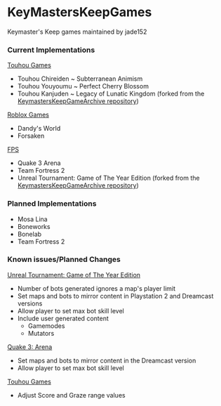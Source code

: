 # KeyMastersKeepGames
Keymaster's Keep games maintained by jade152

### Current Implementations
<ins>Touhou Games</ins>
 - Touhou Chireiden ~ Subterranean Animism 
 - Touhou Youyoumu ~ Perfect Cherry Blossom
 - Touhou Kanjuden ~ Legacy of Lunatic Kingdom (forked from the [KeymastersKeepGameArchive repository](https://github.com/SerpentAI/KeymastersKeepGameArchive))

<ins>Roblox Games</ins>
 - Dandy's World
 - Forsaken

<ins>FPS</ins>
 - Quake 3 Arena
 - Team Fortress 2
 - Unreal Tournament: Game of The Year Edition (forked from the [KeymastersKeepGameArchive repository](https://github.com/SerpentAI/KeymastersKeepGameArchive))

### Planned Implementations
 - Mosa Lina
 - Boneworks
 - Bonelab
 - Team Fortress 2

### Known issues/Planned Changes
<ins>Unreal Tournament:  Game of The Year Edition</ins>
- Number of bots generated ignores a map's player limit
- Set maps and bots to mirror content in Playstation 2 and Dreamcast versions
- Allow player to set max bot skill level
- Include user generated content
     - Gamemodes
     - Mutators

<ins>Quake 3: Arena</ins>
- Set maps and bots to mirror content in the Dreamcast version
- Allow player to set max bot skill level

<ins>Touhou Games</ins>
- Adjust Score and Graze range values

